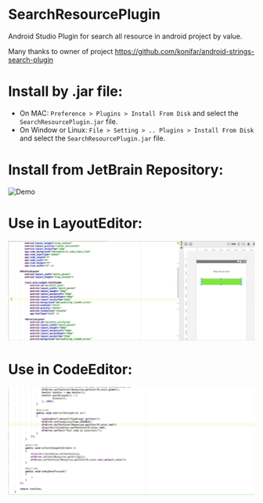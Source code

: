 # SearchResourcePlugin
Android Studio Plugin for search all resource in android project by value.

Many thanks to owner of project https://github.com/konifar/android-strings-search-plugin

# Install by .jar file:
 - On MAC: `Preference > Plugins > Install From Disk` and select the `SearchResourcePlugin.jar` file.
 - On Window or Linux: `File > Setting > .. Plugins > Install From Disk` and select the `SearchResourcePlugin.jar` file. 

# Install from JetBrain Repository:
  ![Demo](https://github.com/hoai265/SearchResourcePlugin/blob/master/extend/install.gif)

# Use in LayoutEditor:
  ![Demo](https://github.com/hoai265/SearchResourcePlugin/blob/master/extend/layout_editor.gif)
  
# Use in CodeEditor:
  ![Demo](https://github.com/hoai265/SearchResourcePlugin/blob/master/extend/code_editor.gif)
